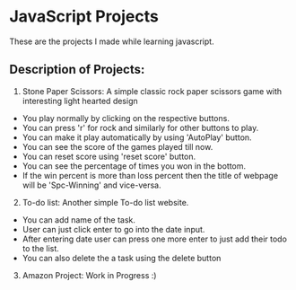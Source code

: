 # JavaScript Projects  
These are the projects I made while learning javascript.  

## Description of Projects: 
1. Stone Paper Scissors: A simple classic rock paper scissors game with interesting light hearted design
  * You play normally by clicking on the respective buttons.
  * You can press 'r' for rock and similarly for other buttons to play.
  * You can make it play automatically by using 'AutoPlay' button.
  * You can see the score of the games played till now.
  * You can reset score using 'reset score' button.
  * You can see the percentage of times you won in the bottom.
  * If the win percent is more than loss percent then the title of webpage will be 'Spc-Winning' and vice-versa.

2. To-do list: Another simple To-do list website.
  * You can add name of the task.
  * User can just click enter to go into the date input.
  * After entering date user can press one more enter to just add their todo to the list.
  * You can also delete the a task using the delete button

3. Amazon Project: Work in Progress :) 
